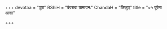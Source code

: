 +++
devataa = "पूषा"
RShiH = "देवश्रवा यामायनः"
ChandaH = "त्रिष्टुप्"
title = "०५ पूषेमा आशा"

+++
